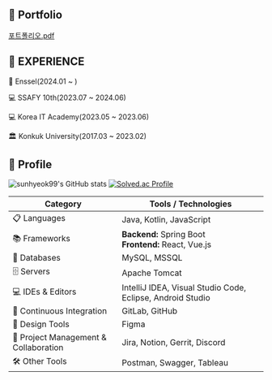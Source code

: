 ## 👋 Portfolio

[포트폴리오.pdf](https://github.com/user-attachments/files/17608015/default.pdf)



## 📌 EXPERIENCE

🏢 Enssel(2024.01 ~ )

💻 SSAFY 10th(2023.07 ~ 2024.06)

💻 Korea IT Academy(2023.05 ~ 2023.06)

🏛️ Konkuk University(2017.03 ~ 2023.02)



## 📌 Profile

![sunhyeok99's GitHub stats](https://github-readme-stats.vercel.app/api?username=sunhyeok99&show_icons=true&theme=radical)
[![Solved.ac Profile](http://mazassumnida.wtf/api/generate_badge?boj=kkn1312)](https://solved.ac/kkn1312)


<table>
  <thead>
    <tr>
      <th>Category</th>
      <th>Tools / Technologies</th>
    </tr>
  </thead>
  <tbody>
    <tr>
      <td>📋 Languages</td>
      <td>Java, Kotlin, JavaScript</td>
    </tr>
    <tr>
      <td>📚 Frameworks</td>
      <td>
        <strong>Backend:</strong> Spring Boot<br>
        <strong>Frontend:</strong> React, Vue.js<br>
      </td>
    </tr>
    <tr>
      <td>💾 Databases</td>
      <td>MySQL, MSSQL</td>
    </tr>
    <tr>
      <td>🗄️ Servers</td>
      <td>Apache Tomcat</td>
    </tr>
    <tr>
      <td>💻 IDEs & Editors</td>
      <td>IntelliJ IDEA, Visual Studio Code, Eclipse, Android Studio</td>
    </tr>
    <tr>
      <td>🔬 Continuous Integration</td>
      <td>GitLab, GitHub</td>
    </tr>
    <tr>
      <td>🎨 Design Tools</td>
      <td>Figma</td>
    </tr>
    <tr>
      <td>🥅 Project Management & Collaboration</td>
      <td>Jira, Notion, Gerrit, Discord</td>
    </tr>
    <tr>
      <td>🛠️ Other Tools</td>
      <td>Postman, Swagger, Tableau</td>
    </tr>
  </tbody>
</table>
